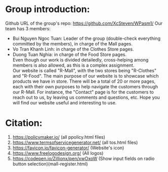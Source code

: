 # Group introduction:
Github URL of the group's repo: https://github.com/XcSteven/WPasm1/
Our team has 3 members:
- Bui Nguyen Ngoc Tuan: Leader of the group (double-check everything committed by the members), in charge of the Mall pages.
- Vo Tran Khanh Linh: in charge of the Clothes Store pages.
- Duong Tuan Nghia: in charge of the Food Store pages. </br>
Even though our work is divided detailedly, cross-helping among members is also allowed, as this is a complex assignment. </br>
Our website is called "R-Mall", with the two stores being "R-Clothes" and "R-Food". The main purpose of our website is to showcase which products we have in store. There will be a total of 20 or more pages, each with their own purposes to help navigate the customers through our R-Mall. For instance, the "Contact" page is for the customers to reach out to us, by leaving us comments and questions, etc. Hope you will find our website useful and interesting to use.
# Citation:
1. https://policymaker.io/ (all ppolicy.html files)
2. https://www.termsofservicegenerator.net/ (all tos.html files)
3. https://favicon.io/favicon-generator/ (Website's icon)
4. https://www.freelogodesign.org/ (All logos)
5. https://codepen.io/Zillionx/pen/xwOxoW (Show input fields on radio button selection)(mall-register.html)
